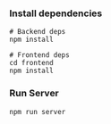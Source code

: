 



### Install dependencies

```
# Backend deps
npm install

# Frontend deps
cd frontend
npm install
```

### Run Server

```
npm run server
```

<!-- ## Demo

I am not sure how long this will be up

https://mernappbrad.herokuapp.com/ -->
